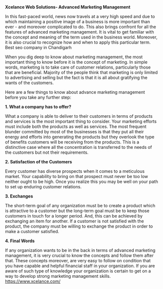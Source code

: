 **Xcelance Web Solutions- Advanced Marketing Management**

In this fast-paced world, news now travels at a very high speed and due
to which maintaining a positive image of a business is more important
than ever - and moreover complicated to do. This also brings confront
for all the features of advanced marketing management. It is vital to
get familiar with the concept and meaning of the term used in the
business world. Moreover, it is also crucial to recognize how and when
to apply this particular term. Best seo company in Chandigarh

When you dig deep to know about marketing management, the most important
thing to know before it is the concept of marketing. In simple words,
marketing is to take care of customer relations, particularly those that
are beneficial. Majority of the people think that marketing is only
limited to advertising and selling but the fact is that it is all about
gratifying the wants of the customers.

Here are a few things to know about advance marketing management before
you take any further step:

**1. What a company has to offer?**

What a company is able to deliver to their customers in terms of
products and services is the most important thing to consider. Your
marketing efforts must include both the products as well as services.
The most frequent blunder committed by most of the businesses is that
they put all their energy and efforts into generating the products but
they overlook the type of benefits customers will be receiving from the
products. This is a distinctive case where all the concentration is
transferred to the needs of the customers but not their requirements.

**2. Satisfaction of the Customers**

Every customer has diverse prospects when it comes to a meticulous
market. Your capability to bring on that prospect must never be too low
neither ought to be high. Once you realize this you may be well on your
path to set up enduring customer relations.

**3. Exchanges**

The short-term goal of any organization must be to create a product
which is attractive to a customer but the long-term goal must be to keep
those customers in touch for a longer period. And, this can be achieved
by exchanging an item for another. If a customer is not satisfied with
the product, the company must be willing to exchange the product in
order to make a customer satisfied.

**4. Final Words**

If any organization wants to be in the back in terms of advanced
marketing management, it is very crucial to know the concepts and follow
them after that. These concepts moreover, are very easy to follow on
condition that you have capable and helpful financial staff in your
organization. If you are aware of such type of knowledge your
organization is certain to get on a way to develop strong marketing
management skills. <https://www.xcelance.com/>
